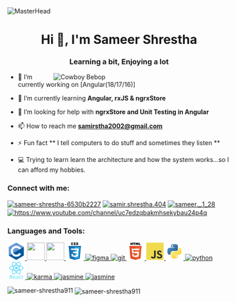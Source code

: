 <img src="https://steamuserimages-a.akamaihd.net/ugc/832454086770457919/4456E080911C9817A2DB68FCB2EEF15BBAD8699C/?imw=5000&imh=5000&ima=fit&impolicy=Letterbox&imcolor=%23000000&letterbox=false" alt="MasterHead" style="width: 2000px; height:400px">
<h1 align="center">Hi 👋, I'm Sameer Shrestha</h1>
<h3 align="center">Learning a bit, Enjoying a lot</h3>
<img align="right" alt="Cowboy Bebop" width="400" src="https://i.pinimg.com/originals/d3/0c/7d/d30c7dfdd9c46b494b574bae8fec9e97.gif">

- 🔭 I’m currently working on [Angular(18/17/16)]

- 🌱 I’m currently learning **Angular, rxJS & ngrxStore**

- 🤝 I’m looking for help with **ngrxStore and Unit Testing in Angular**

- 📫 How to reach me **samirstha2002@gmail.com**

- ⚡ Fun fact **  I tell computers to do stuff and sometimes they listen  **

- 💻 Trying to learn learn the architecture and how the system works...so I can afford my hobbies.

<h3 align="left">Connect with me:</h3>
<p align="left">
<a href="https://linkedin.com/in/sameer-shrestha-6530b2227" target="blank"><img align="center" src="https://raw.githubusercontent.com/rahuldkjain/github-profile-readme-generator/master/src/images/icons/Social/linked-in-alt.svg" alt="sameer-shrestha-6530b2227" height="30" width="40" /></a>
<a href="https://fb.com/samir.shrestha.404" target="blank"><img align="center" src="https://raw.githubusercontent.com/rahuldkjain/github-profile-readme-generator/master/src/images/icons/Social/facebook.svg" alt="samir.shrestha.404" height="30" width="40" /></a>
<a href="https://instagram.com/sameer._.1_28" target="blank"><img align="center" src="https://raw.githubusercontent.com/rahuldkjain/github-profile-readme-generator/master/src/images/icons/Social/instagram.svg" alt="sameer._.1_28" height="30" width="40" /></a>
<a href="https://www.youtube.com/c/https://www.youtube.com/channel/uc7edzqbakmhsekybau24p4q" target="blank"><img align="center" src="https://raw.githubusercontent.com/rahuldkjain/github-profile-readme-generator/master/src/images/icons/Social/youtube.svg" alt="https://www.youtube.com/channel/uc7edzqbakmhsekybau24p4q" height="30" width="40" /></a>
</p>

<h3 align="left">Languages and Tools:</h3>
<p align="left"> 
  <a href="https://www.cprogramming.com/" target="_blank" rel="noreferrer"> <img src="https://raw.githubusercontent.com/devicons/devicon/master/icons/c/c-original.svg" alt="c" width="40" height="40"/> </a> 
  <a href="https://www.angular.dev" target="_blank" rel="noreferrer"> <img src="https://cdn.jsdelivr.net/gh/devicons/devicon@latest/icons/angular/angular-original-wordmark.svg" width="40" height="40"/> </a> 
  <a href="https://www.ngrx.io/" target="_blank" rel="noreferrer"> <img src="https://cdn.jsdelivr.net/gh/devicons/devicon@latest/icons/ngrx/ngrx-original.svg" width="40" height="40" />        </a> 
  <a href="https://www.w3schools.com/css/" target="_blank" rel="noreferrer"> <img src="https://raw.githubusercontent.com/devicons/devicon/master/icons/css3/css3-original-wordmark.svg" alt="css3" width="40" height="40"/> </a> 
  <a href="https://www.figma.com/" target="_blank" rel="noreferrer"> <img src="https://www.vectorlogo.zone/logos/figma/figma-icon.svg" alt="figma" width="40" height="40"/> </a> 
  <a href="https://git-scm.com/" target="_blank" rel="noreferrer"> <img src="https://www.vectorlogo.zone/logos/git-scm/git-scm-icon.svg" alt="git" width="40" height="40"/> </a> 
  <a href="https://www.w3.org/html/" target="_blank" rel="noreferrer"> <img src="https://raw.githubusercontent.com/devicons/devicon/master/icons/html5/html5-original-wordmark.svg" alt="html5" width="40" height="40"/> </a> 
  <a href="https://developer.mozilla.org/en-US/docs/Web/JavaScript" target="_blank" rel="noreferrer"> <img src="https://raw.githubusercontent.com/devicons/devicon/master/icons/javascript/javascript-original.svg" alt="javascript" width="40" height="40"/> </a> 
  <a href="https://www.python.org" target="_blank" rel="noreferrer"> <img src="https://raw.githubusercontent.com/devicons/devicon/master/icons/python/python-original.svg" alt="python" width="40" height="40"/> </a> 
  <a href="https://www.typescriptlang.org/" target="_blank" rel="noreferrer"> <img src="https://cdn.jsdelivr.net/gh/devicons/devicon@latest/icons/typescript/typescript-original.svg" alt="python" width="40" height="40"/> </a> 
  <a href="https://reactjs.org/" target="_blank" rel="noreferrer"> <img src="https://raw.githubusercontent.com/devicons/devicon/master/icons/react/react-original-wordmark.svg" alt="react" width="40" height="40"/> </a>
  <a href="https://karma-runner.github.io/" target="_blank" rel="noreferrer"> <img src="https://cdn.jsdelivr.net/gh/devicons/devicon@latest/icons/karma/karma-original.svg" alt="karma" width="40" height="40"/> </a> 
  <a href="https://jasmine.github.io/" target="_blank" rel="noreferrer"> <img src="https://cdn.jsdelivr.net/gh/devicons/devicon@latest/icons/jasmine/jasmine-original-wordmark.svg" alt="jasmine" width="40" height="40"/> </a> 
  <a href="https://redux.js.org/" target="_blank" rel="noreferrer"> <img src="https://cdn.jsdelivr.net/gh/devicons/devicon@latest/icons/redux/redux-original.svg" alt="jasmine" width="40" height="40"/> </a> 

</p>

<p><img align="left" src="https://github-readme-stats.vercel.app/api/top-langs?username=sameer-shrestha911&show_icons=true&locale=en&layout=compact" alt="sameer-shrestha911" /></p>

<p>&nbsp;<img align="center" src="https://github-readme-stats.vercel.app/api?username=sameer-shrestha911&show_icons=true&locale=en" alt="sameer-shrestha911" /></p>
